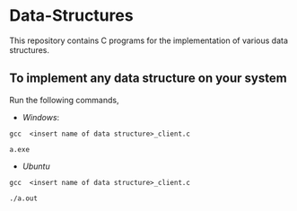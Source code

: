 
# Data-Structures
This repository contains C programs for the implementation of various data structures.

## To implement any data structure on your system
Run the following commands,

 - *Windows*:
 
`gcc  <insert name of data structure>_client.c`

`a.exe`

 - *Ubuntu*
 
 `gcc  <insert name of data structure>_client.c`
 
`./a.out`
